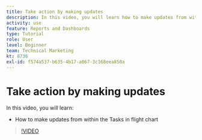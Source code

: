 ```yaml
---
title: Take action by making updates
description: In this video, you will learn how to make updates from within the Tasks in flight chart in [!DNL Adobe Workfront].
activity: use
feature: Reports and Dashboards
type: Tutorial
role: User
level: Beginner
team: Technical Marketing
kt: 8736
exl-id: f574a537-b635-4b17-a067-3c168eea850a
---
```

# Take action by making updates

In this video, you will learn:

* How to make updates from within the Tasks in flight chart

>[!VIDEO](https://video.tv.adobe.com/v/335053/?quality=12)
